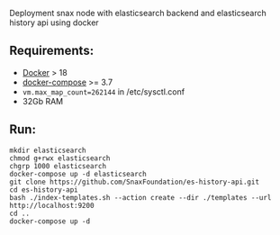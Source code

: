 Deployment snax node with elasticsearch backend and elasticsearch history api using docker

## Requirements:
* [Docker](https://www.docker.com) > 18
* [docker-compose](https://docs.docker.com/compose/install/) >= 3.7
* `vm.max_map_count=262144` in /etc/sysctl.conf
* 32Gb RAM

## Run:

```
mkdir elasticsearch
chmod g+rwx elasticsearch
chgrp 1000 elasticsearch
docker-compose up -d elasticsearch
git clone https://github.com/SnaxFoundation/es-history-api.git
cd es-history-api
bash ./index-templates.sh --action create --dir ./templates --url http://localhost:9200
cd ..
docker-compose up -d
